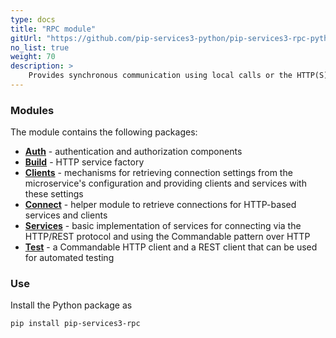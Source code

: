 ```yaml
---
type: docs
title: "RPC module"
gitUrl: "https://github.com/pip-services3-python/pip-services3-rpc-python"
no_list: true
weight: 70
description: > 
    Provides synchronous communication using local calls or the HTTP(S) protocol. It contains both server and client side implementations.
---
```



### Modules

The module contains the following packages:

- [**Auth**](auth) - authentication and authorization components
- [**Build**](build) - HTTP service factory
- [**Clients**](clients) - mechanisms for retrieving connection settings from the microservice's configuration and providing clients and services with these settings
- [**Connect**](connect) - helper module to retrieve connections for HTTP-based services and clients
- [**Services**](services) - basic implementation of services for connecting via the HTTP/REST protocol and using the Commandable pattern over HTTP
- [**Test**](test) -  a Commandable HTTP client and a REST client that can be used for automated testing


### Use

Install the Python package as
```bash
pip install pip-services3-rpc
```

